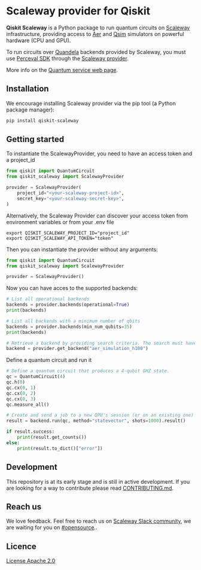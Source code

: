 # Scaleway provider for Qiskit

**Qiskit Scaleway** is a Python package to run quantum circuits on [Scaleway](https://www.scaleway.com/en/) infrastructure, providing access to [Aer](https://github.com/Qiskit/qiskit-aer) and [Qsim](https://github.com/quantumlib/qsim) simulators on powerful hardware (CPU and GPU).

To run circuits over [Quandela](https://www.quandela.com/) backends provided by Scaleway, you must use [Perceval SDK](https://perceval.quandela.net/) through the [Scaleway provider](https://perceval.quandela.net/docs/providers.html).

More info on the [Quantum service web page](https://labs.scaleway.com/en/qaas/).

## Installation

We encourage installing Scaleway provider via the pip tool (a Python package manager):

```bash
pip install qiskit-scaleway
```

## Getting started

To instantiate the ScalewayProvider, you need to have an access token and a project_id

```python
from qiskit import QuantumCircuit
from qiskit_scaleway import ScalewayProvider

provider = ScalewayProvider(
    project_id="<your-scaleway-project-id>",
    secret_key="<your-scaleway-secret-key>",
)
```

Alternatively, the Scaleway Provider can discover your access token from environment variables or from your .env file

```
export QISKIT_SCALEWAY_PROJECT_ID="project_id"
export QISKIT_SCALEWAY_API_TOKEN="token"
```

Then you can instantiate the provider without any arguments:

```python
from qiskit import QuantumCircuit
from qiskit_scaleway import ScalewayProvider

provider = ScalewayProvider()
```

Now you can have acces to the supported backends:


```python
# List all operational backends
backends = provider.backends(operational=True)
print(backends)

# List all backends with a minimum number of qbits
backends = provider.backends(min_num_qubits=35)
print(backends)

# Retrieve a backend by providing search criteria. The search must have a single match
backend = provider.get_backend("aer_simulation_h100")
```

Define a quantum circuit and run it

```python
# Define a quantum circuit that produces a 4-qubit GHZ state.
qc = QuantumCircuit(4)
qc.h(0)
qc.cx(0, 1)
qc.cx(0, 2)
qc.cx(0, 3)
qc.measure_all()

# Create and send a job to a new QPU's session (or on an existing one)
result = backend.run(qc, method="statevector", shots=1000).result()

if result.success:
    print(result.get_counts())
else:
    print(result.to_dict()["error"])

```

## Development
This repository is at its early stage and is still in active development. If you are looking for a way to contribute please read [CONTRIBUTING.md](CONTRIBUTING.md).

## Reach us
We love feedback. Feel free to reach us on [Scaleway Slack community](https://slack.scaleway.com/), we are waiting for you on [#opensource](https://scaleway-community.slack.com/app_redirect?channel=opensource)..

## Licence
[License Apache 2.0](LICENCE)
